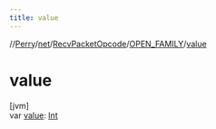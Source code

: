 ```yaml
---
title: value
---
```

//[Perry](../../../../index.html)/[net](../../index.html)/[RecvPacketOpcode](../index.html)/[OPEN_FAMILY](index.html)/[value](value.html)



# value



[jvm]\
var [value](value.html): [Int](https://kotlinlang.org/api/latest/jvm/stdlib/kotlin/-int/index.html)




